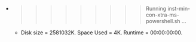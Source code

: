 * >>>>>>>>> Running inst-min-con-xtra-ms-powershell.sh ...
  * Disk size = 2581032K. Space Used = 4K. Runtime = 00:00:00:00.
